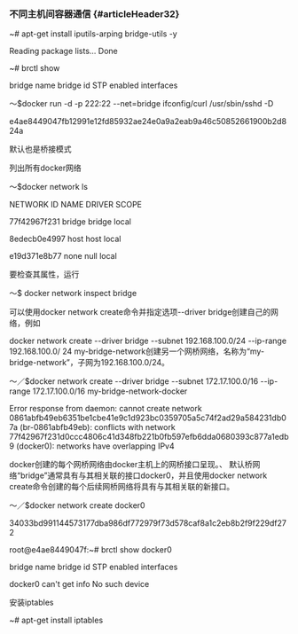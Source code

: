 ### 不同主机间容器通信 {#articleHeader32}

~\# apt-get install iputils-arping bridge-utils -y

Reading package lists... Done

~\# brctl show

bridge name    bridge id        STP enabled    interfaces

～$docker run -d -p 222:22  --net=bridge ifconfig/curl  /usr/sbin/sshd -D

e4ae8449047fb12991e12fd85932ae24e0a9a2eab9a46c50852661900b2d824a

默认也是桥接模式

列出所有docker网络

～$docker network ls

NETWORK ID          NAME                DRIVER              SCOPE

77f42967f231        bridge              bridge              local

8edecb0e4997        host                host                local

e19d371e8b77        none                null                local

要检查其属性，运行

～$ docker network inspect bridge

可以使用docker network create命令并指定选项--driver bridge创建自己的网络，例如

docker network create --driver bridge --subnet 192.168.100.0/24 --ip-range 192.168.100.0/ 24 my-bridge-network创建另一个网桥网络，名称为“my-bridge-network”，子网为192.168.100.0/24。

～／$docker network create --driver bridge --subnet 172.17.100.0/16 --ip-range 172.17.100.0/16  my-bridge-network-docker

Error response from daemon: cannot create network 0861abfb49eb6351be1cbe41e9c1d923bc0359705a5c74f2ad29a584231db07a \(br-0861abfb49eb\): conflicts with network 77f42967f231d0ccc4806c41d348fb221b0fb597efb6dda0680393c877a1edb9 \(docker0\): networks have overlapping IPv4

docker创建的每个网桥网络由docker主机上的网桥接口呈现。、 默认桥网络“bridge”通常具有与其相关联的接口docker0，并且使用docker network create命令创建的每个后续网桥网络将具有与其相关联的新接口。

～／$docker network create docker0

34033bd991144573177dba986df772979f73d578caf8a1c2eb8b2f9f229df272

root@e4ae8449047f:~\#  brctl show docker0

bridge name    bridge id        STP enabled    interfaces

docker0        can't get info No such device

安装iptables

~\#   apt-get install iptables

